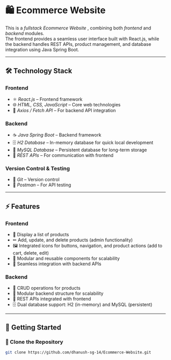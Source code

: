 # 🛍 Ecommerce Website 

This is a *fullstack Ecommerce Website* , combining both *frontend* and *backend* modules.  
The frontend provides a seamless user interface built with React.js, while the backend handles REST APIs, product management, and database integration using Java Spring Boot.

---

## 🛠 Technology Stack

### Frontend
- ⚛ *React.js* – Frontend framework  
- 🌐 *HTML, CSS, JavaScript* – Core web technologies  
- 🔗 *Axios / Fetch API* – For backend API integration  

### Backend
- ☕ *Java Spring Boot* – Backend framework  
- 🗄 *H2 Database* – In-memory database for quick local development  
- 🐬 *MySQL Database* – Persistent database for long-term storage  
- 🔗 *REST APIs* – For communication with frontend  

### Version Control & Testing
- 🐙 *Git* – Version control  
- 🧪 *Postman* – For API testing  

---

## ⚡ Features

### Frontend
- 🛒 Display a list of products  
- ✏ Add, update, and delete products (admin functionality)  
- 🖼 Integrated icons for buttons, navigation, and product actions (add to cart, delete, edit)  
- 🧩 Modular and reusable components for scalability  
- 🔗 Seamless integration with backend APIs  

### Backend
- 🛒 CRUD operations for products  
- 🧩 Modular backend structure for scalability  
- 🔗 REST APIs integrated with frontend  
- 🗄 Dual database support: H2 (in-memory) and MySQL (persistent)  

---

## 🚀 Getting Started

### ⿡ Clone the Repository
```bash
git clone https://github.com/dhanush-sg-14/Ecommerce-Website.git 
